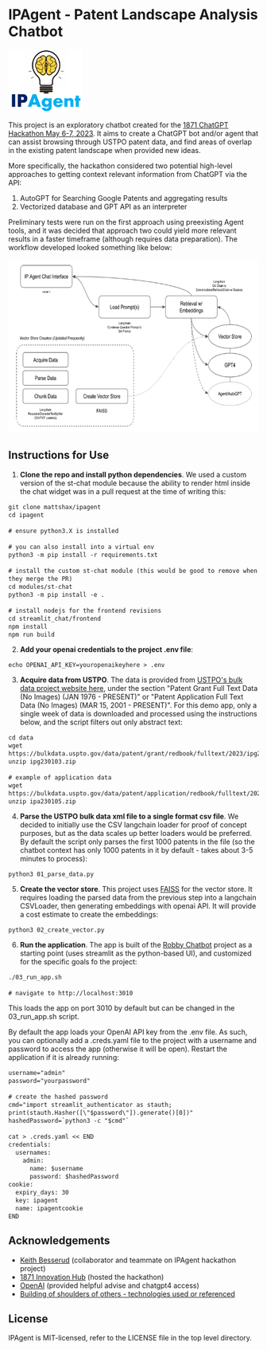 # IPAgent - Patent Landscape Analysis Chatbot

<img src="./logo.png" alt="isolated" width="150"/>

This project is an exploratory chatbot created for the [1871 ChatGPT Hackathon May 6-7, 2023](https://1871.com/event/ai-hackathon/). It aims to create a ChatGPT bot and/or agent that can assist browsing through USTPO patent data, and find areas of overlap in the existing patent landscape when provided new ideas.

More specifically, the hackathon considered two potential high-level approaches to getting context relevant information from ChatGPT via the API:

1. AutoGPT for Searching Google Patents and aggregating results
2. Vectorized database and GPT API as an interpreter

Preliminary tests were run on the first approach using preexisting Agent tools, and it was decided that approach two could yield more relevant results in a faster timeframe (although requires data preparation). The workflow developed looked something like below:

<img src="./workflow.png" alt="isolated" height="350"/>

## Instructions for Use

1. **Clone the repo and install python dependencies**. We used a custom version of the st-chat module because the ability to render html inside the chat widget was in a pull request at the time of writing this:

```
git clone mattshax/ipagent
cd ipagent

# ensure python3.X is installed

# you can also install into a virtual env
python3 -m pip install -r requirements.txt

# install the custom st-chat module (this would be good to remove when they merge the PR)
cd modules/st-chat
python3 -m pip install -e .

# install nodejs for the frontend revisions
cd streamlit_chat/frontend
npm install
npm run build
```

2. **Add your openai credentials to the project .env file**:

```
echo OPENAI_API_KEY=youropenaikeyhere > .env
```

3. **Acquire data from USTPO**. The data is provided from [USTPO's bulk data project website here](https://bulkdata.uspto.gov/), under the section "Patent Grant Full Text Data (No Images) (JAN 1976 - PRESENT)" or "Patent Application Full Text Data (No Images) (MAR 15, 2001 - PRESENT)". For this demo app, only a single week of data is downloaded and processed using the instructions below, and the script filters out only abstract text:

```
cd data
wget https://bulkdata.uspto.gov/data/patent/grant/redbook/fulltext/2023/ipg230103.zip
unzip ipg230103.zip

# example of application data
wget https://bulkdata.uspto.gov/data/patent/application/redbook/fulltext/2023/ipa230105.zip
unzip ipa230105.zip
```

4. **Parse the USTPO bulk data xml file to a single format csv file**. We decided to initially use the CSV langchain loader for proof of concept purposes, but as the data scales up better loaders would be preferred. By default the script only parses the first 1000 patents in the file (so the chatbot context has only 1000 patents in it by default - takes about 3-5 minutes to process):

```
python3 01_parse_data.py
```

5. **Create the vector store**. This project uses [FAISS](https://github.com/facebookresearch/faiss) for the vector store. It requires loading the parsed data from the previous step into a langchain CSVLoader, then generating embeddings with openai API. It will provide a cost estimate to create the embeddings:

```
python3 02_create_vector.py
```

6. **Run the application**. The app is built of the [Robby Chatbot](https://github.com/yvann-hub/Robby-chatbot) project as a starting point (uses streamlit as the python-based UI), and customized for the specific goals fo the project:

```
./03_run_app.sh

# navigate to http://localhost:3010
```

This loads the app on port 3010 by default but can be changed in the 03_run_app.sh script.

By default the app loads your OpenAI API key from the .env file. As such, you can optionally add a .creds.yaml file to the project with a username and password to access the app (otherwise it will be open). Restart the application if it is already running:

```
username="admin"
password="yourpassword"

# create the hashed password
cmd="import streamlit_authenticator as stauth; print(stauth.Hasher([\"$password\"]).generate()[0])"
hashedPassword=`python3 -c "$cmd"`

cat > .creds.yaml << END
credentials:
  usernames:
    admin:
      name: $username
      password: $hashedPassword
cookie:
  expiry_days: 30
  key: ipagent
  name: ipagentcookie
END
```

## Acknowledgements

- [Keith Besserud](https://www.linkedin.com/in/keith-besserud-aia-8819006/) (collaborator and teammate on IPAgent hackathon project)
- [1871 Innovation Hub](https://1871.com/) (hosted the hackathon)
- [OpenAI](https://openai.com/) (provided helpful advise and chatgpt4 access)
- [Building of shoulders of others - technologies used or referenced](./SOURCES.md)

## License

IPAgent is MIT-licensed, refer to the LICENSE file in the top level directory.

